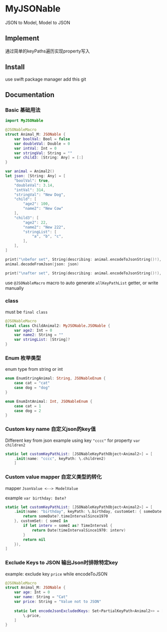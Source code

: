 # MyJSONable

JSON to Model, Model to JSON

## Implement

通过简单的keyPaths遍历实现property写入

## Install

use swift package manager add this git

## Documentation

### Basic 基础用法

```swift
import MyJSONable

@JSONableMacro
struct Animal_M: JSONable {
    var boolVal: Bool = false
    var doubleVal: Double = 0
    var intVal: Int = 0
    var stringVal: String = ""
    var child3: [String: Any] = [:]
}

var animal = Animal2()
let json: [String: Any] = [
    "boolVal": true,
    "doubleVal": 3.14,
    "intVal": 314,
    "stringVal": "New Dog",
    "child": [
        "age2": 100,
        "name2": "New Cow"
    ],
    "child3": [
        "age2": 22,
        "name2": "New 222",
        "stringList": [
            "a", "b", "c",
        ],
    ],
]

print("\nbefor set", String(describing: animal.encodeToJsonString()!), separator: "\n")
animal.decodeFromJson(json: json)

print("\nafter set", String(describing: animal.encodeToJsonString()!), separator: "\n")
```

use `@JSONableMacro` macro to auto generate `allKeyPathList` getter, or write manually

### class 

must be `final class`

```swift
@JSONableMacro
final class ChildAnimal2: MyJSONable.JSONable {
    var age2: Int = 0
    var name2: String = ""
    var stringList: [String]?
}
```

### Enum 枚举类型

enum type from string or int

```swift
enum EnumStringAnimal: String, JSONableEnum {
    case cat = "cat"
    case dog = "dog"
}

enum EnumIntAnimal: Int, JSONableEnum {
    case cat = 1
    case dog = 2
}
```

### Custom key name 自定义json的key值

Different key from json
example using key `"cccc"` for property `var children2`

```swift
static let customKeyPathList: [JSONableKeyPathObject<Animal2>] = [
    .init(name: "cccc", keyPath: \.children2)
    ]
```

### Custom value mapper 自定义类型的转化

mapper `JsonValue <--> ModelValue`

example `var birthday: Date?`

```swift
static let customKeyPathList: [JSONableKeyPathObject<Animal2>] = [
    .init(name: "birthday", keyPath: \.birthday, customGet: { someDate in
        return someDate?.timeIntervalSince1970
    }, customSet: { someI in
        if let interv = someI as? TimeInterval {
            return Date(timeIntervalSince1970: interv)
        }
        return nil
    }),
]
```

### Exclude Keys to JSON 输出Json时排除特定key

example: exclude key `price` while encodeToJSON
```swift
@JSONableMacro
struct Animal_M: JSONable {
    var age: Int = 0
    var name: String = "Cat"
    var price: String = "Value not to JSON"
    
    static let encodeJsonExcludedKeys: Set<PartialKeyPath<Animal2>> = [
        \.price,
    ]
}
```
